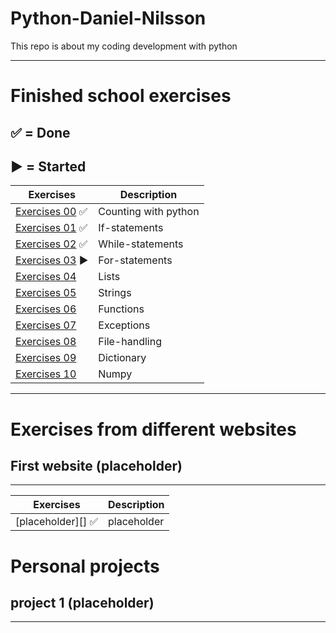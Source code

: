 # Python-Daniel-Nilsson 

This repo is about my coding development with python

----------------------------------------------------------------
# Finished school exercises

:white_check_mark: = Done
-------------
:arrow_forward: = Started
---------

| Exercises                                     | Description               |
| ----------------------------------------------|---------------------------|
| [Exercises 00][e0] :white_check_mark:         | Counting with python      |
| [Exercises 01][e1] :white_check_mark:         | If-statements             |
| [Exercises 02][e2] :white_check_mark:         | While-statements          |
| [Exercises 03][e3] :arrow_forward:            | For-statements            |
| [Exercises 04][e4]                            | Lists                     |
| [Exercises 05][e5]                            | Strings                   |
| [Exercises 06][e6]                            | Functions                 |
| [Exercises 07][e7]                            | Exceptions                |
| [Exercises 08][e8]                            | File-handling             |
| [Exercises 09][e9]                            | Dictionary                |
| [Exercises 10][e10]                           | Numpy                     |

[e0]:https://github.com/kokchun/Python-course-AI22/blob/main/Exercises/00-Count-with-Python-exercise.ipynb
[e1]:https://github.com/kokchun/Python-course-AI22/blob/main/Exercises/01-if-statement-exercise.ipynb
[e2]:https://github.com/kokchun/Python-course-AI22/blob/main/Exercises/03-while-statement-exercise.ipynb
[e3]:https://github.com/kokchun/Python-course-AI22/blob/main/Exercises/03-for-statement-exercise.ipynb
[e4]:https://github.com/kokchun/Python-course-AI22/blob/main/Exercises/04-list-exercise.ipynb
[e5]:https://github.com/kokchun/Python-course-AI22/blob/main/Exercises/05-strings-exercise.ipynb
[e6]:https://github.com/kokchun/Python-course-AI22/blob/main/Exercises/06-functions-exericse.ipynb
[e7]:https://github.com/kokchun/Python-course-AI22/blob/main/Exercises/07-exception-exercise.ipynb
[e8]:https://github.com/kokchun/Python-course-AI22/blob/main/Exercises/08-file-handling.ipynb
[e9]:https://github.com/kokchun/Python-course-AI22/blob/main/Exercises/09-dictionary-exercises.ipynb
[e10]:https://github.com/kokchun/Python-course-AI22/blob/main/Exercises/E10-numpy.ipynb

<!-- #Ctrl K + Ctrl C för att ta bort -->
----------------------------------------------------------------------------------

# Exercises from different websites
## First website (placeholder)
------------------------------------------------------------------------------
| Exercises                                     | Description               |
| ----------------------------------------------|---------------------------|
| [placeholder][] :white_check_mark:            | placeholder               |

# Personal projects
## project 1 (placeholder)
------------------------------------------------------------------------------